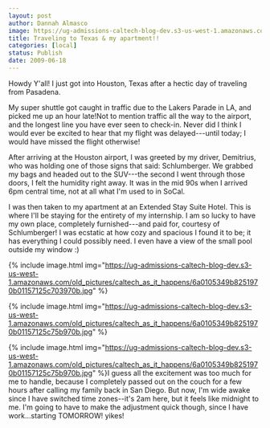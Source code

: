 ```yaml
---
layout: post
author: Dannah Almasco
image: https://ug-admissions-caltech-blog-dev.s3-us-west-1.amazonaws.com/old_pictures/caltech_as_it_happens/6a0105349b8251970b011570307706970c.jpg
title: Traveling to Texas & my apartment!!
categories: [local]
status: Publish
date: 2009-06-18
---
```



Howdy Y'all!
I just got into Houston, Texas after a hectic day of traveling from Pasadena.

My super shuttle got caught in traffic due to the Lakers Parade in LA, and picked me up an hour late!Not to mention traffic all the way to the airport, and the longest line you have ever seen to check-in. Never did I think I would ever be excited to hear that my flight was delayed---until today; I would have missed the flight otherwise! 

After arriving at the Houston airport, I was greeted by my driver, Demitrius, who was holding one of those signs that said: Schlumberger. We grabbed my bags and headed out to the SUV---the second I went through those doors, I felt the humidity right away. It was in the mid 90s when I arrived 6pm central time, not at all what I'm used to in SoCal.

I was then taken to my apartment at an Extended Stay Suite Hotel. This is where I'll be staying for the entirety of my internship. I am so lucky to have my own place, completely furnished---and paid for, courtesy of Schlumberger! I was ecstatic at how cozy and spacious I found it to be; it has everything I could possibly need. I even have a view of the small pool outside my window :)

{% include image.html img="https://ug-admissions-caltech-blog-dev.s3-us-west-1.amazonaws.com/old_pictures/caltech_as_it_happens/6a0105349b8251970b01157125c703970b.jpg" %}

{% include image.html img="https://ug-admissions-caltech-blog-dev.s3-us-west-1.amazonaws.com/old_pictures/caltech_as_it_happens/6a0105349b8251970b01157125c75b970b.jpg" %}

{% include image.html img="https://ug-admissions-caltech-blog-dev.s3-us-west-1.amazonaws.com/old_pictures/caltech_as_it_happens/6a0105349b8251970b01157125c75b970b.jpg" %}I guess all the excitement was too much for me to handle, because I completely passed out on the couch for a few hours after calling my family back in San Diego. But now, I'm wide awake since I have switched time zones--it's 2am here, but it feels like midnight to me. I'm going to have to make the adjustment quick though, since I have work...starting TOMORROW! yikes!
